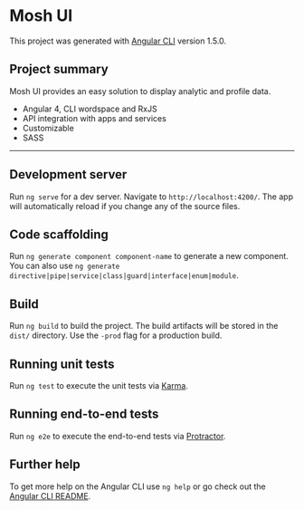 # Mosh UI

This project was generated with [Angular CLI](https://github.com/angular/angular-cli) version 1.5.0.

## Project summary

Mosh UI provides an easy solution to display analytic and profile data. 
<ul>
<li>Angular 4, CLI wordspace and RxJS</li> 
<li>API integration with apps and services</li>
<li>Customizable</li>  
<li>SASS</li>   
</ul>

<hr>


## Development server

Run `ng serve` for a dev server. Navigate to `http://localhost:4200/`. The app will automatically reload if you change any of the source files.

## Code scaffolding

Run `ng generate component component-name` to generate a new component. You can also use `ng generate directive|pipe|service|class|guard|interface|enum|module`.

## Build

Run `ng build` to build the project. The build artifacts will be stored in the `dist/` directory. Use the `-prod` flag for a production build.

## Running unit tests

Run `ng test` to execute the unit tests via [Karma](https://karma-runner.github.io).

## Running end-to-end tests

Run `ng e2e` to execute the end-to-end tests via [Protractor](http://www.protractortest.org/).

## Further help

To get more help on the Angular CLI use `ng help` or go check out the [Angular CLI README](https://github.com/angular/angular-cli/blob/master/README.md).
